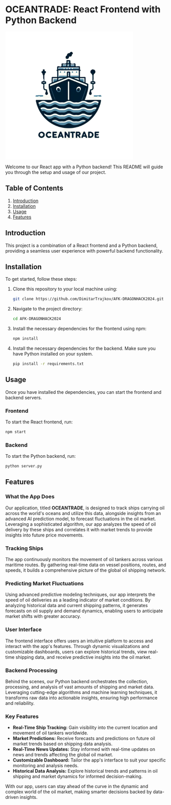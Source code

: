 # OCEANTRADE: React Frontend with Python Backend

<img src="afk-dragonhack/src/icons/oceantradeLogo.png" alt="Logo" style="display:grid; place-items:center;" width="400" height="400">

Welcome to our React app with a Python backend! This README will guide you through the setup and usage of our project.

## Table of Contents

1. [Introduction](#introduction)
2. [Installation](#installation)
3. [Usage](#usage)
4. [Features](#features)

## Introduction

This project is a combination of a React frontend and a Python backend, providing a seamless user experience with powerful backend functionality.

## Installation

To get started, follow these steps:

1. Clone this repository to your local machine using:

   ```bash
   git clone https://github.com/DimitarTrajkov/AFK-DRAGONHACK2024.git
   ```

2. Navigate to the project directory:

   ```bash
   cd AFK-DRAGONHACK2024
   ```

3. Install the necessary dependencies for the frontend using npm:

   ```bash
   npm install
   ```

4. Install the necessary dependencies for the backend. Make sure you have Python installed on your system.

   ```bash
   pip install -r requirements.txt
   ```

## Usage

Once you have installed the dependencies, you can start the frontend and backend servers.

### Frontend

To start the React frontend, run:

```bash
npm start
```

### Backend

To start the Python backend, run:

```bash
python server.py
```

## Features

### What the App Does

Our application, titled **OCEANTRADE**, is designed to track ships carrying oil across the world's oceans and utilize this data, alongside insights from an advanced AI prediction model, to forecast fluctuations in the oil market. Leveraging a sophisticated algorithm, our app analyzes the speed of oil delivery by these ships and correlates it with market trends to provide insights into future price movements.

### Tracking Ships

The app continuously monitors the movement of oil tankers across various maritime routes. By gathering real-time data on vessel positions, routes, and speeds, it builds a comprehensive picture of the global oil shipping network.

### Predicting Market Fluctuations

Using advanced predictive modeling techniques, our app interprets the speed of oil deliveries as a leading indicator of market conditions. By analyzing historical data and current shipping patterns, it generates forecasts on oil supply and demand dynamics, enabling users to anticipate market shifts with greater accuracy.

### User Interface

The frontend interface offers users an intuitive platform to access and interact with the app's features. Through dynamic visualizations and customizable dashboards, users can explore historical trends, view real-time shipping data, and receive predictive insights into the oil market.

### Backend Processing

Behind the scenes, our Python backend orchestrates the collection, processing, and analysis of vast amounts of shipping and market data. Leveraging cutting-edge algorithms and machine learning techniques, it transforms raw data into actionable insights, ensuring high performance and reliability.

### Key Features

- **Real-Time Ship Tracking:** Gain visibility into the current location and movement of oil tankers worldwide.
- **Market Predictions:** Receive forecasts and predictions on future oil market trends based on shipping data analysis.
- **Real-Time News Updates:** Stay informed with real-time updates on news and trends affecting the global oil market.
- **Customizable Dashboard:** Tailor the app's interface to suit your specific monitoring and analysis needs.
- **Historical Data Analysis:** Explore historical trends and patterns in oil shipping and market dynamics for informed decision-making.

With our app, users can stay ahead of the curve in the dynamic and complex world of the oil market, making smarter decisions backed by data-driven insights.
